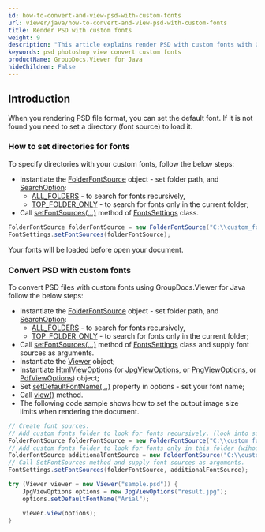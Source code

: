 ```yaml
---
id: how-to-convert-and-view-psd-with-custom-fonts
url: viewer/java/how-to-convert-and-view-psd-with-custom-fonts
title: Render PSD with custom fonts
weight: 9
description: "This article explains render PSD with custom fonts with GroupDocs.Viewer within your Java applications."
keywords: psd photoshop view convert custom fonts
productName: GroupDocs.Viewer for Java
hideChildren: False
---
```

## Introduction

When you rendering PSD file format, you can set the default font. If it is not found you need to set a directory (font source) to load it.

### How to set directories for fonts

To specify directories with your custom fonts, follow the below steps:

* Instantiate the [FolderFontSource](https://apireference.groupdocs.com/viewer/java/com.groupdocs.viewer.fonts/FolderFontSource) object - set folder path, and [SearchOption](https://apireference.groupdocs.com/viewer/java/com.groupdocs.viewer.fonts/SearchOption):
  * [ALL_FOLDERS](https://apireference.groupdocs.com/viewer/java/com.groupdocs.viewer.fonts/SearchOption#ALL_FOLDERS) - to search for fonts recursively, 
  * [TOP_FOLDER_ONLY](https://apireference.groupdocs.com/viewer/java/com.groupdocs.viewer.fonts/SearchOption#TOP_FOLDER_ONLY) - to search for fonts only in the current folder;
* Call [setFontSources(...)](https://apireference.groupdocs.com/viewer/java/com.groupdocs.viewer.fonts/FontSettings#setFontSources(com.groupdocs.viewer.fonts.FontSource...)) method of [FontsSettings](https://apireference.groupdocs.com/viewer/java/com.groupdocs.viewer.fonts/FontSettings) class.

```java
FolderFontSource folderFontSource = new FolderFontSource("C:\\custom_fonts_folder", SearchOption.TOP_FOLDER_ONLY);
FontSettings.setFontSources(folderFontSource);
```

Your fonts will be loaded before open your document.

### Convert PSD with custom fonts

To convert PSD files with custom fonts using GroupDocs.Viewer for Java follow the below steps:

* Instantiate the [FolderFontSource](https://apireference.groupdocs.com/viewer/java/com.groupdocs.viewer.fonts/FolderFontSource) object - set folder path, and [SearchOption](https://apireference.groupdocs.com/viewer/java/com.groupdocs.viewer.fonts/SearchOption):
  * [ALL_FOLDERS](https://apireference.groupdocs.com/viewer/java/com.groupdocs.viewer.fonts/SearchOption#ALL_FOLDERS) - to search for fonts recursively, 
  * [TOP_FOLDER_ONLY](https://apireference.groupdocs.com/viewer/java/com.groupdocs.viewer.fonts/SearchOption#TOP_FOLDER_ONLY) - to search for fonts only in the current folder;
* Call [setFontSources(...)](https://apireference.groupdocs.com/viewer/java/com.groupdocs.viewer.fonts/FontSettings#setFontSources(com.groupdocs.viewer.fonts.FontSource...)) method of [FontsSettings](https://apireference.groupdocs.com/viewer/java/com.groupdocs.viewer.fonts/FontSettings) class and supply font sources as arguments.
* Instantiate the [Viewer](https://apireference.groupdocs.com/viewer/java/com.groupdocs.viewer/Viewer) object;
* Instantiate [HtmlViewOptions](https://apireference.groupdocs.com/viewer/java/com.groupdocs.viewer.options/HtmlViewOptions) (or [JpgViewOptions](https://apireference.groupdocs.com/viewer/java/com.groupdocs.viewer.options/JpgViewOptions), or [PngViewOptions](https://apireference.groupdocs.com/viewer/java/com.groupdocs.viewer.options/PngViewOptions), or [PdfViewOptions](https://apireference.groupdocs.com/viewer/java/com.groupdocs.viewer.options/PdfViewOptions)) object;
* Set [setDefaultFontName(...)](https://apireference.groupdocs.com/viewer/java/com.groupdocs.viewer.options/BaseViewOptions#setDefaultFontName(java.lang.String)) property in options - set your font name;
* Call [view()](https://apireference.groupdocs.com/viewer/java/com.groupdocs.viewer/Viewer#view(com.groupdocs.viewer.options.ViewOptions)) method.
* The following code sample shows how to set the output image size limits when rendering the document.

```java
// Create font sources.
// Add custom fonts folder to look for fonts recursively. (look into subfolders too).
FolderFontSource folderFontSource = new FolderFontSource("C:\\custom_fonts_folder", SearchOption.ALL_FOLDERS);
// Add custom fonts folder to look for fonts only in this folder (wihout subfolders).
FolderFontSource additionalFontSource = new FolderFontSource("C:\\custom_additional_fonts_folder", SearchOption.TOP_FOLDER_ONLY)
// Call SetFontSources method and supply font sources as arguments.
FontSettings.setFontSources(folderFontSource, additionalFontSource);

try (Viewer viewer = new Viewer("sample.psd")) {
    JpgViewOptions options = new JpgViewOptions("result.jpg");
    options.setDefaultFontName("Arial");

    viewer.view(options);
}
```

